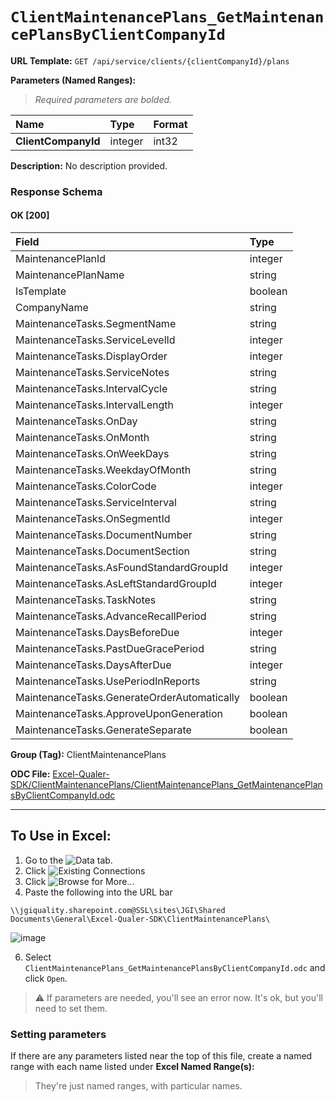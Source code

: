 # `ClientMaintenancePlans_GetMaintenancePlansByClientCompanyId`
> 
    
**URL Template:**
`GET /api/service/clients/{clientCompanyId}/plans`

**Parameters (Named Ranges):**

> *Required parameters are bolded.*

| Name                | Type    | Format   |
|:--------------------|:--------|:---------|
| **ClientCompanyId** | integer | int32    |

**Description:**
No description provided.

### Response Schema

#### OK [200]

| Field                                       | Type    |
|:--------------------------------------------|:--------|
| MaintenancePlanId                           | integer |
| MaintenancePlanName                         | string  |
| IsTemplate                                  | boolean |
| CompanyName                                 | string  |
| MaintenanceTasks.SegmentName                | string  |
| MaintenanceTasks.ServiceLevelId             | integer |
| MaintenanceTasks.DisplayOrder               | integer |
| MaintenanceTasks.ServiceNotes               | string  |
| MaintenanceTasks.IntervalCycle              | string  |
| MaintenanceTasks.IntervalLength             | integer |
| MaintenanceTasks.OnDay                      | string  |
| MaintenanceTasks.OnMonth                    | string  |
| MaintenanceTasks.OnWeekDays                 | string  |
| MaintenanceTasks.WeekdayOfMonth             | string  |
| MaintenanceTasks.ColorCode                  | integer |
| MaintenanceTasks.ServiceInterval            | string  |
| MaintenanceTasks.OnSegmentId                | integer |
| MaintenanceTasks.DocumentNumber             | string  |
| MaintenanceTasks.DocumentSection            | string  |
| MaintenanceTasks.AsFoundStandardGroupId     | integer |
| MaintenanceTasks.AsLeftStandardGroupId      | integer |
| MaintenanceTasks.TaskNotes                  | string  |
| MaintenanceTasks.AdvanceRecallPeriod        | string  |
| MaintenanceTasks.DaysBeforeDue              | integer |
| MaintenanceTasks.PastDueGracePeriod         | string  |
| MaintenanceTasks.DaysAfterDue               | integer |
| MaintenanceTasks.UsePeriodInReports         | string  |
| MaintenanceTasks.GenerateOrderAutomatically | boolean |
| MaintenanceTasks.ApproveUponGeneration      | boolean |
| MaintenanceTasks.GenerateSeparate           | boolean |

**Group (Tag):**
ClientMaintenancePlans

**ODC File:**
[Excel-Qualer-SDK/ClientMaintenancePlans/ClientMaintenancePlans_GetMaintenancePlansByClientCompanyId.odc](https://github.com/Johnson-Gage-Inspection-Inc/qualer-sdk-odc/blob/main/Excel-Qualer-SDK/ClientMaintenancePlans/ClientMaintenancePlans_GetMaintenancePlansByClientCompanyId.odc)

---

To Use in Excel:
---

1. Go to the ![`Data`](https://github.com/user-attachments/assets/da437a70-57b3-4c5b-bb01-4910ece19ed1)
 tab.
3. Click ![Existing Connections](https://github.com/user-attachments/assets/a2f1ed67-b2e0-4c23-ac90-68c870e60289)
4. Click ![`Browse for More...`](https://github.com/user-attachments/assets/8e698494-6865-41e7-b6fa-043aea81809a)
5. Paste the following into the URL bar
```
\\jgiquality.sharepoint.com@SSL\sites\JGI\Shared Documents\General\Excel-Qualer-SDK\ClientMaintenancePlans\
```

![image](https://github.com/user-attachments/assets/1e1a8d87-0377-446d-aaf5-d78562991db3)

6. Select `ClientMaintenancePlans_GetMaintenancePlansByClientCompanyId.odc` and click `Open`.

> ⚠️ If parameters are needed, you'll see an error now. It's ok, but you'll need to set them.

### Setting parameters
If there are any parameters listed near the top of this file, create a named range with each name listed under **Excel Named Range(s):**
> They're just named ranges, with particular names.
